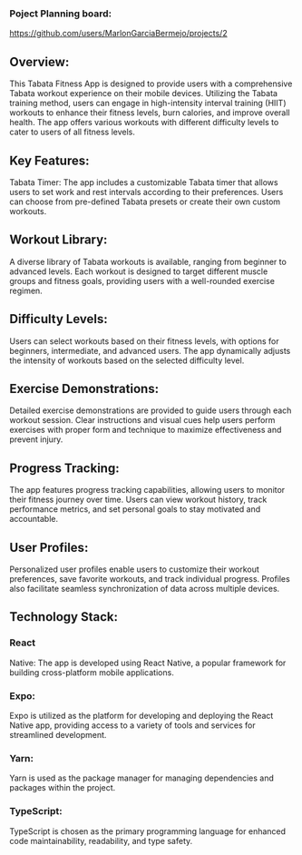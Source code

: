 ### Poject Planning board:
https://github.com/users/MarlonGarciaBermejo/projects/2

## Overview:
This Tabata Fitness App is designed to provide users with a comprehensive Tabata workout experience on their mobile devices. Utilizing the Tabata training method, users can engage in high-intensity interval training (HIIT) workouts to enhance their fitness levels, burn calories, and improve overall health. The app offers various workouts with different difficulty levels to cater to users of all fitness levels.

## Key Features:
Tabata Timer: The app includes a customizable Tabata timer that allows users to set work and rest intervals according to their preferences. Users can choose from pre-defined Tabata presets or create their own custom workouts.

## Workout Library: 
A diverse library of Tabata workouts is available, ranging from beginner to advanced levels. Each workout is designed to target different muscle groups and fitness goals, providing users with a well-rounded exercise regimen.

## Difficulty Levels: 
Users can select workouts based on their fitness levels, with options for beginners, intermediate, and advanced users. The app dynamically adjusts the intensity of workouts based on the selected difficulty level.

## Exercise Demonstrations: 
Detailed exercise demonstrations are provided to guide users through each workout session. Clear instructions and visual cues help users perform exercises with proper form and technique to maximize effectiveness and prevent injury.

## Progress Tracking: 
The app features progress tracking capabilities, allowing users to monitor their fitness journey over time. Users can view workout history, track performance metrics, and set personal goals to stay motivated and accountable.

## User Profiles: 
Personalized user profiles enable users to customize their workout preferences, save favorite workouts, and track individual progress. Profiles also facilitate seamless synchronization of data across multiple devices.

## Technology Stack:

### React 
Native: The app is developed using React Native, a popular framework for building cross-platform mobile applications.
### Expo: 
Expo is utilized as the platform for developing and deploying the React Native app, providing access to a variety of tools and services for streamlined development.
### Yarn: 
Yarn is used as the package manager for managing dependencies and packages within the project.
### TypeScript: 
TypeScript is chosen as the primary programming language for enhanced code maintainability, readability, and type safety.
